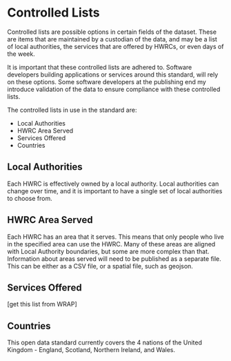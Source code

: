 # Controlled Lists

Controlled lists are possible options in certain fields of the dataset. These are items that are maintained by a custodian of the data, and may be a list of local authorities, the services that are offered by HWRCs, or even days of the week.

It is important that these controlled lists are adhered to. Software developers building applications or services around this standard, will rely on these options. Some software developers at the publishing end my introduce validation of the data to ensure compliance with these controlled lists. 

The controlled lists in use in the standard are:

* Local Authorities
* HWRC Area Served
* Services Offered
* Countries

## Local Authorities

Each HWRC is effectively owned by a local authority. Local authorities can change over time, and it is important to have a single set of local authorities to choose from. 

## HWRC Area Served

Each HWRC has an area that it serves. This means that only people who live in the specified area can use the HWRC. Many of these areas are aligned with Local Authority boundaries, but some are more complex than that. Information about areas served will need to be published as a separate file. This can be either as a CSV file, or a spatial file, such as geojson.

## Services Offered

[get this list from WRAP]

## Countries

This open data standard currently covers the 4 nations of the United Kingdom - England, Scotland, Northern Ireland, and Wales.
